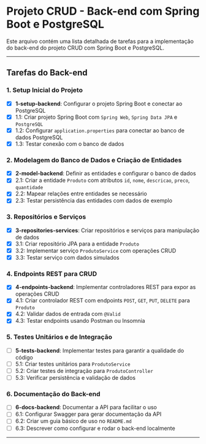 # Projeto CRUD - Back-end com Spring Boot e PostgreSQL

Este arquivo contém uma lista detalhada de tarefas para a implementação do back-end do projeto CRUD com Spring Boot e PostgreSQL.

---

## Tarefas do Back-end

### 1. Setup Inicial do Projeto

- [X]  **1-setup-backend**: Configurar o projeto Spring Boot e conectar ao PostgreSQL
  - [X]  1.1: Criar projeto Spring Boot com `Spring Web`, `Spring Data JPA` e `PostgreSQL`
  - [X]  1.2: Configurar `application.properties` para conectar ao banco de dados PostgreSQL
  - [X]  1.3: Testar conexão com o banco de dados

### 2. Modelagem do Banco de Dados e Criação de Entidades

- [X]  **2-model-backend**: Definir as entidades e configurar o banco de dados
  - [X]  2.1: Criar a entidade `Produto` com atributos `id`, `nome`, `descricao`, `preco`, `quantidade`
  - [X]  2.2: Mapear relações entre entidades se necessário
  - [X]  2.3: Testar persistência das entidades com dados de exemplo

### 3. Repositórios e Serviços

- [X]  **3-repositories-services**: Criar repositórios e serviços para manipulação de dados
  - [X]  3.1: Criar repositório JPA para a entidade `Produto`
  - [X]  3.2: Implementar serviço `ProdutoService` com operações CRUD
  - [X]  3.3: Testar serviço com dados simulados

### 4. Endpoints REST para CRUD

- [X]  **4-endpoints-backend**: Implementar controladores REST para expor as operações CRUD
  - [X]  4.1: Criar controlador REST com endpoints `POST`, `GET`, `PUT`, `DELETE` para `Produto`
  - [X]  4.2: Validar dados de entrada com `@Valid`
  - [X]  4.3: Testar endpoints usando Postman ou Insomnia

### 5. Testes Unitários e de Integração

- [ ]  **5-tests-backend**: Implementar testes para garantir a qualidade do código
  - [ ]  5.1: Criar testes unitários para `ProdutoService`
  - [ ]  5.2: Criar testes de integração para `ProdutoController`
  - [ ]  5.3: Verificar persistência e validação de dados

### 6. Documentação do Back-end

- [ ]  **6-docs-backend**: Documentar a API para facilitar o uso
  - [ ]  6.1: Configurar Swagger para gerar documentação da API
  - [ ]  6.2: Criar um guia básico de uso no `README.md`
  - [ ]  6.3: Descrever como configurar e rodar o back-end localmente

---
